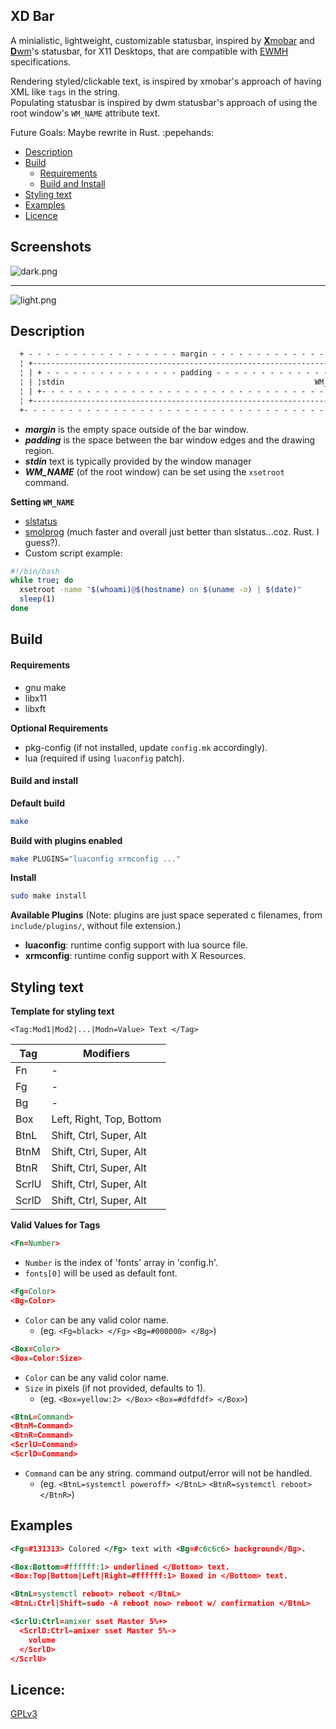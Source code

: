 XD Bar
------
A minialistic, lightweight, customizable statusbar, inspired by [**X**mobar](https://xmobar.org/) and [**D**wm](https://dwm.suckless.org/)'s statusbar, for X11 Desktops, that are compatible with
[EWMH](https://specifications.freedesktop.org/wm-spec/latest/) specifications.

Rendering styled/clickable text, is inspired by xmobar's approach of having XML like `tags` in the string.  
Populating statusbar is inspired by dwm statusbar's approach of using the root window's `WM_NAME` attribute text.

Future Goals: Maybe rewrite in Rust. :pepehands:

- [Description](#description)
- [Build](#build)
  - [Requirements](#requirements)
  - [Build and Install](#build-and-install)
- [Styling text](#styling-text)
- [Examples](#examples)
- [Licence](#licence)

Screenshots
-----------
![dark.png](https://raw.githubusercontent.com/lycuid/xdbar/master/screenshots/dark.png)

----

![light.png](https://raw.githubusercontent.com/lycuid/xdbar/master/screenshots/light.png)

Description
-----------
```txt
  + - - - - - - - - - - - - - - - - - margin - - - - - - - - - - - - - - - - - +
  ¦ +------------------------------------------------------------------------+ ¦
  ¦ | + - - - - - - - - - - - - - - - padding - - - - - - - - - - - - - - -+ | ¦
  ¦ | ¦stdin                                                        WM_NAME¦ | ¦
  ¦ | +- - - - - - - - - - - - - - - - - - - - - - - - - - - - - - - - - - + | ¦
  ¦ +------------------------------------------------------------------------+ ¦
  +- - - - - - - - - - - - - - - - - - - - - - - - - - - - - - - - - - - - - - +
```
- ***margin*** is the empty space outside of the bar window.
- ***padding*** is the space between the bar window edges and the drawing region.
- ***stdin*** text is typically provided by the window manager
- ***WM_NAME*** (of the root window) can be set using the `xsetroot` command.

**Setting `WM_NAME`**
- [slstatus](https://tools.suckless.org/slstatus)
- [smolprog](https://github.com/lycuid/smolprog) (much faster and overall just better than slstatus...coz. Rust. I guess?).
- Custom script example:
```bash
#!/bin/bash
while true; do
  xsetroot -name "$(whoami)@$(hostname) on $(uname -o) | $(date)"
  sleep(1)
done
```

Build
-----
#### Requirements
  - gnu make
  - libx11
  - libxft

**Optional Requirements**
  - pkg-config  (if not installed, update `config.mk` accordingly).
  - lua         (required if using `luaconfig` patch).

#### Build and install
**Default build**
```sh
make
```
**Build with plugins enabled**
```sh
make PLUGINS="luaconfig xrmconfig ..."
```
**Install**
```sh
sudo make install
```

**Available Plugins** 
(Note: plugins are just space seperated c filenames, from `include/plugins/`,
  without file extension.)

- **luaconfig**: runtime config support with lua source file.
- **xrmconfig**: runtime config support with X Resources.

Styling text
------------
**Template for styling text**
```text
<Tag:Mod1|Mod2|...|Modn=Value> Text </Tag>
```

| Tag     | Modifiers                 |
|---------|---------------------------|
| Fn      | -                         |
| Fg      | -                         |
| Bg      | -                         |
| Box     | Left, Right, Top, Bottom  |
| BtnL    | Shift, Ctrl, Super, Alt   |
| BtnM    | Shift, Ctrl, Super, Alt   |
| BtnR    | Shift, Ctrl, Super, Alt   |
| ScrlU   | Shift, Ctrl, Super, Alt   |
| ScrlD   | Shift, Ctrl, Super, Alt   |

**Valid Values for Tags**
```xml
<Fn=Number>
```
- `Number` is the index of 'fonts' array in 'config.h'.
- `fonts[0]` will be used as default font.
```xml
<Fg=Color>
<Bg=Color>
```
- `Color` can be any valid color name.  
  - (eg. `<Fg=black> </Fg>` `<Bg=#000000> </Bg>`)
```xml
<Box=Color>
<Box=Color:Size>
```
- `Color` can be any valid color name.
- `Size` in pixels (if not provided, defaults to 1).  
  - (eg. `<Box=yellow:2> </Box>` `<Box=#dfdfdf> </Box>`)
```xml
<BtnL=Command>
<BtnM=Command>
<BtnR=Command>
<ScrlU=Command>
<ScrlD=Command>
```
- `Command` can be any string. command output/error will not be handled.  
  - (eg. `<BtnL=systemctl poweroff> </BtnL>` `<BtnR=systemctl reboot> </BtnR>`)

Examples
--------
```xml
<Fg=#131313> Colored </Fg> text with <Bg=#c6c6c6> background</Bg>.
```
```xml
<Box:Bottom=#ffffff:1> underlined </Bottom> text.
<Box:Top|Bottom|Left|Right=#ffffff:1> Boxed in </Bottom> text.
```
```xml
<BtnL=systemctl reboot> reboot </BtnL>
<BtnL:Ctrl|Shift=sudo -A reboot now> reboot w/ confirmation </BtnL>
```
```xml
<ScrlU:Ctrl=amixer sset Master 5%+>
  <ScrlD:Ctrl=amixer sset Master 5%->
    volume
  </ScrlD>
</ScrlU>
```

Licence:
--------
[GPLv3](https://gnu.org/licenses/gpl.html)
